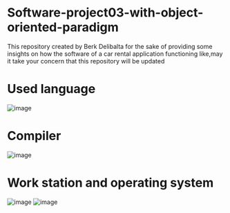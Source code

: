 # Software-project03-with-object-oriented-paradigm 

This repository created by Berk Delibalta for the sake of providing some insights on how the software of a car rental application functioning like,may it take your concern that this repository will be updated

# Used language
![image](https://img.shields.io/badge/Java-ED8B00?style=for-the-badge&logo=java&logoColor=white)

# Compiler
![image](https://img.shields.io/badge/IntelliJIDEA-000000.svg?style=for-the-badge&logo=intellij-idea&logoColor=white)

# Work station and operating system

![image](https://img.shields.io/badge/Intel-Core_i5_10th-0071C5?style=for-the-badge&logo=intel&logoColor=white)
![image](https://img.shields.io/badge/Windows-0078D6?style=for-the-badge&logo=windows&logoColor=white)
